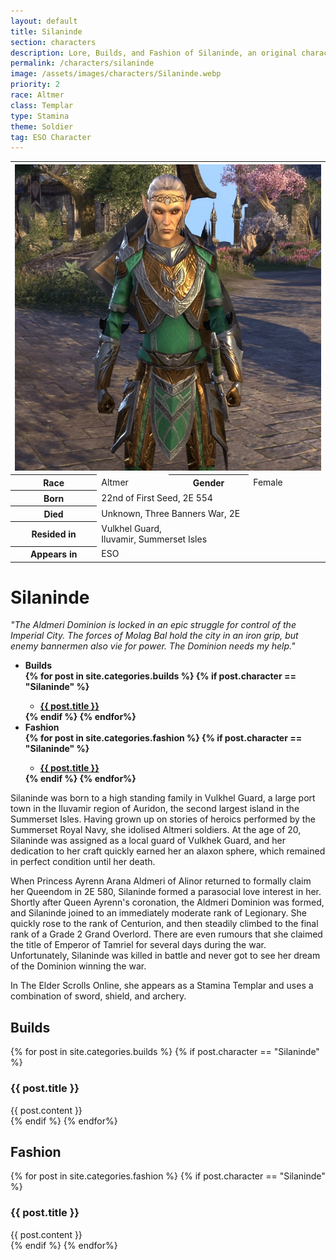 ```yaml
---
layout: default
title: Silaninde
section: characters
description: Lore, Builds, and Fashion of Silaninde, an original character by Samantha Says that apprears as a Stamina Templar in The Elder Scrolls Online.
permalink: /characters/silaninde
image: /assets/images/characters/Silaninde.webp
priority: 2
race: Altmer
class: Templar
type: Stamina
theme: Soldier
tag: ESO Character
---
```


<table class="character">
    <tr>
        <th colspan="4">
            <img style="max-width: 100%; max-height: 100%" src="/assets/images/characters/Silaninde.webp" alt="Silaninde">
        </th>
    </tr><tr>
        <th>Race</th>
        <td>Altmer</td>
        <th>Gender</th>
        <td>Female</td>
    </tr><tr>
        <th>Born</th>
        <td colspan="3">22nd of First Seed, 2E 554</td>
    </tr><tr>
        <th>Died</th>
        <td colspan="3">Unknown, Three Banners War, 2E</td>
    </tr><tr>
        <th>Resided in</th>
        <td colspan="3">Vulkhel Guard,<br>Iluvamir, Summerset Isles</td>
    </tr><tr>
        <th>Appears in</th>
        <td colspan="3">ESO</td>
    </tr>
</table>

<h1>Silaninde</h1>
<p style="font-style: italic">"The Aldmeri Dominion is locked in an epic struggle for control of the Imperial City. The forces of Molag Bal hold the city in an iron grip, but enemy bannermen also vie for power. The Dominion needs my help."</p>

<ul style="font-weight: bold">
<li>Builds</li>
{% for post in site.categories.builds %}
{% if post.character == "Silaninde" %}
<ul>
    <li><a href="#{{ post.title }}">{{ post.title }}</a></li>
</ul>
{% endif %}
{% endfor%}
<li>Fashion</li>
{% for post in site.categories.fashion %}
{% if post.character == "Silaninde" %}
<ul>
    <li><a href="#{{ post.title }}">{{ post.title }}</a></li>
</ul>
{% endif %}
{% endfor%}
</ul>

Silaninde was born to a high standing family in Vulkhel Guard, a large port town in the Iluvamir region of Auridon, the second largest island in the Summerset Isles. Having grown up on stories of heroics performed by the Summerset Royal Navy, she idolised Altmeri soldiers. At the age of 20, Silaninde was assigned as a local guard of Vulkhek Guard, and her dedication to her craft quickly earned her an alaxon sphere, which remained in perfect condition until her death.

When Princess Ayrenn Arana Aldmeri of Alinor returned to formally claim her Queendom in 2E 580, Silaninde formed a parasocial love interest in her. Shortly after Queen Ayrenn's coronation, the Aldmeri Dominion was formed, and Silaninde joined to an immediately moderate rank of Legionary. She quickly rose to the rank of Centurion, and then steadily climbed to the final rank of a Grade 2 Grand Overlord. There are even rumours that she claimed the title of Emperor of Tamriel for several days during the war. Unfortunately, Silaninde was killed in battle and never got to see her dream of the Dominion winning the war.

In The Elder Scrolls Online, she appears as a Stamina Templar and uses a combination of sword, shield, and archery.

<h2 class="builds" id="builds">Builds</h2>
{% for post in site.categories.builds %}
{% if post.character == "Silaninde" %}
<h3 id="{{ post.title }}">{{ post.title }}</h3>
<div class="buildContainer">
    {{ post.content }}
</div>
{% endif %}
{% endfor%}

<h2 class="fashion" id="fashion">Fashion</h2>
{% for post in site.categories.fashion %}
{% if post.character == "Silaninde" %}
<h3 id="{{ post.title }}">{{ post.title }}</h3>
<div class="fashionContainer">
    {{ post.content }}
</div>
{% endif %}
{% endfor%}